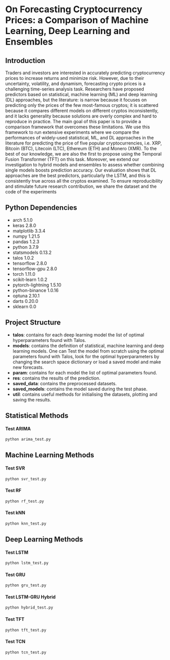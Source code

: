 # On Forecasting Cryptocurrency Prices: a Comparison of Machine Learning, Deep Learning and Ensembles

## Introduction

Traders and investors are interested in accurately predicting cryptocurrency prices to increase returns and minimize risk. However, due to their uncertainty, volatility, and dynamism, forecasting crypto prices is a challenging time-series analysis task. Researchers have proposed predictors based on statistical, machine learning (ML) and deep learning (DL) approaches, but the literature: is narrow because it focuses on predicting only the prices of the few most-famous cryptos; it is scattered because it compares different models on different cryptos inconsistently, and it lacks generality because solutions are overly complex and hard to reproduce in practice. The main goal of this paper is to provide a comparison framework that overcomes these limitations. We use this framework to run extensive experiments where we compare the performances of widely-used statistical, ML, and DL approaches in the literature for predicting the price of five popular cryptocurrencies, i.e. XRP, Bitcoin (BTC), Litecoin (LTC), Ethereum (ETH) and Monero (XMR). To the best of our knowledge, we are also the first to propose using the Temporal Fusion Transformer (TFT) on this task. Moreover, we extend our investigation to hybrid models and ensembles to assess whether combining single models boosts prediction accuracy. Our evaluation shows that DL approaches are the best predictors, particularly the LSTM, and this is consistently true across all the cryptos examined. To ensure reproducibility and stimulate future research contribution, we share the dataset and the code of the experiments

## Python Dependencies
* arch                      5.1.0
* keras                     2.8.0
* matplotlib                3.3.4
* numpy                     1.21.5
* pandas                    1.2.3
* python                    3.7.9
* statsmodels               0.13.2
* talos                     1.0.2 
* tensorflow                2.8.0
* tensorflow-gpu            2.8.0
* torch                     1.11.0           
* scikit-learn              1.0.2  
* pytorch-lightning         1.5.10
* python-binance            1.0.16
* optuna                    2.10.1 
* darts                     0.20.0 
* sklearn                   0.0


## Project Structure
* **talos**: contains for each deep learning model the list of optimal hyperparameters found with Talos.
* **models**: contains the definition of statistical, machine learning and deep learning models. One can Test the model from scratch using the optimal parameters found with Talos, look for the optimal hyperparameters by changing the search space dictionary or load a saved model and make new forecasts.
* **param**: contains for each model the list of optimal parameters found.
* **res**: contains the results of the prediction.
* **saved_data**: contains the preprocessed datasets.
* **saved_models**: contains the model saved during the test  phase.
* **util**: contains useful methods for initialising the datasets, plotting and saving the results.

## Statistical Methods

#### Test ARIMA

```bash
python arima_test.py
```

## Machine Learning Methods
#### Test SVR

```bash
python svr_test.py
```
#### Test RF

```bash
python rf_test.py
```
#### Test kNN

```bash
python knn_test.py
```
## Deep Learning Methods

#### Test LSTM

```bash
python lstm_test.py
```
#### Test GRU

```bash
python gru_test.py
```

#### Test LSTM-GRU Hybrid

```bash
python hybrid_test.py
```

#### Test TFT

```bash
python tft_test.py
```

#### Test TCN

```bash
python tcn_test.py
```


